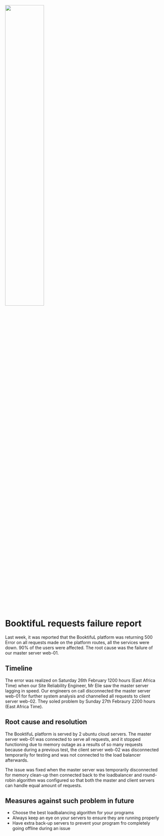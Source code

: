 <img src=image.png width=50%>

# BooktifuL requests failure report
Last week, it was reported that the BooktifuL platform was returning 500 Error on all requests made on the platform routes, all the services were down.  90% of the users were affected. The root cause was the failure of our master server web-01.

## Timeline
The error was realized on Saturday 26th February 1200 hours (East Africa Time) when our Site Reliability Engineer, Mr Elie saw the master server lagging in speed. Our engineers on call disconnected the master server web-01 for further system analysis and channelled all requests to client server web-02. They soled problem by Sunday 27th Febraury 2200 hours (East Africa Time).

## Root cause and resolution
The BooktifuL platform is served by 2 ubuntu cloud servers. The master server web-01 was connected to serve all requests, and it stopped functioning due to memory outage as a results of so many requests because during a previous test, the client server web-02 was disconnected temporarily for testing and was not connected to the load balancer afterwards. 


The issue was fixed when the master server was temporarily disconnected for memory clean-up then connected back to the loadbalancer and round-robin algorithm was configured so that both the master and client servers can handle equal amount of requests.

## Measures against such problem in future
- Choose the best loadbalancing algorithm for your programs
- Always keep an eye on your servers to ensure they are running properly
- Have extra back-up servers to prevent your program fro completely going offline during an issue

